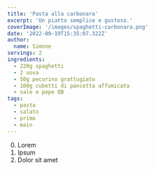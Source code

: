```yaml
---
title: 'Pasta alla carbonara'
excerpt: 'Un piatto semplice e gustoso.'
coverImage: '/images/spaghetti-carbonara.png'
date: '2022-09-19T15:35:07.322Z'
author:
  name: Simone
servings: 2
ingredients:
  - 220g spaghetti
  - 2 uova
  - 50g pecorino grattugiato
  - 100g cubetti di pancetta affumicata
  - sale e pepe QB
tags:
  - pasta
  - salato
  - primo
  - main
---
```


0. Lorem
1. Ipsum
2. Dolor sit amet
